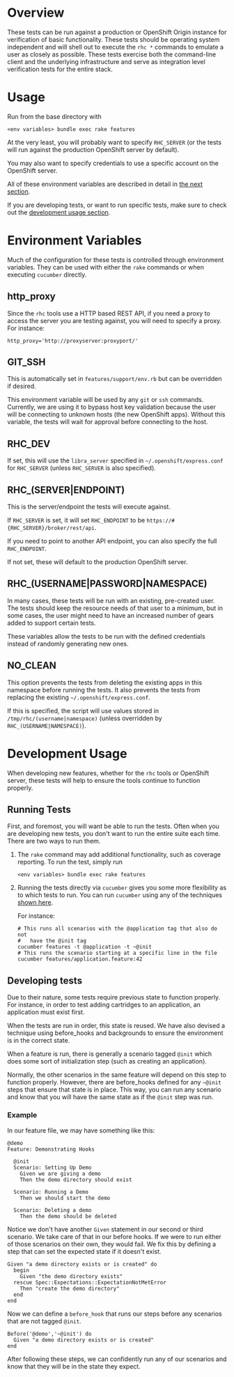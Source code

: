 Overview
==============

These tests can be run against a production or OpenShift Origin instance for
verification of basic functionality.  These tests should be operating system
independent and will shell out to execute the `rhc *` commands to emulate a
user as closely as possible.  These tests exercise both the command-line
client and the underlying infrastructure and serve as integration level
verification tests for the entire stack.

Usage
=============

Run from the base directory with

```
<env variables> bundle exec rake features
```

At the very least, you will probably want to specify `RHC_SERVER` (or
the tests will run against the production OpenShift server by default).

You may also want to specify credentials to use a specific account on
the OpenShift server.

All of these environment variables are described in detail in [the
next section](#environment-variables).

If you are developing tests, or want to run specific tests, make sure to
check out the [development usage section](#development-usage).

Environment Variables
=====================
Much of the configuration for these tests is controlled through
environment variables.
They can be used with either the `rake` commands or when executing
`cucumber` directly.

http_proxy
----------
Since the `rhc` tools use a HTTP based REST API, if you need a proxy to
access the server you are testing against, you will need to specify a
proxy. For instance:

    http_proxy='http://proxyserver:proxyport/'

GIT_SSH
-------
This is automatically set in `features/support/env.rb` but can be
overridden if desired.

This environment variable will be used by any `git` or `ssh` commands.
Currently, we are using it to bypass host key validation because the
user will be connecting to unknown hosts (the new OpenShift apps).
Without this variable, the tests will wait for approval before
connecting to the host.

RHC_DEV
-------
If set, this will use the `libra_server` specified in
`~/.openshift/express.conf` for `RHC_SERVER` (unless `RHC_SERVER` is
also specified).

RHC_(SERVER|ENDPOINT)
---------------------
This is the server/endpoint the tests will execute against.

If `RHC_SERVER` is set, it will set `RHC_ENDPOINT` to be
`https://#{RHC_SERVER}/broker/rest/api`.

If you need to point to another API endpoint, you can also specify the full
`RHC_ENDPOINT`.

If not set, these will default to the production OpenShift server.

RHC_(USERNAME|PASSWORD|NAMESPACE)
-----------------
In many cases, these tests will be run with an existing, pre-created user.  The
tests should keep the resource needs of that user to a minimum, but in some
cases, the user might need to have an increased number of gears added to
support certain tests.

These variables allow the tests to be run with the defined credentials
instead of randomly generating new ones.

NO_CLEAN
--------
This option prevents the tests from deleting the existing apps in this
namespace before running the tests.
It also prevents the tests from replacing the existing
`~/.openshift/express.conf`.

If this is specified, the script will use values stored in `/tmp/rhc/(username|namespace)` (unless overridden by `RHC_(USERNAME|NAMESPACE)`).

Development Usage
=================
When developing new features, whether for the `rhc` tools or OpenShift
server, these tests will help to ensure the tools continue to function
properly.

Running Tests
-------------
First, and foremost, you will want be able to run the tests.
Often when you are developing new tests, you don't want to run the entire suite
each time.
There are two ways to run them.

1. The `rake` command may add additional functionality, such as coverage
reporting.
  To run the test, simply run

    ```
    <env variables> bundle exec rake features
    ```

1. Running the tests directly via `cucumber` gives you some more
flexibility as to which tests to run. You can run `cucumber` using any of the techniques [shown
here](https://github.com/cucumber/cucumber/wiki/Running-Features).

    For instance:

    ```
    # This runs all scenarios with the @application tag that also do not
    #   have the @init tag
    cucumber features -t @application -t ~@init
    # This runs the scenario starting at a specific line in the file
    cucumber features/application.feature:42
    ```

Developing tests
----------------

Due to their nature, some tests require previous state to
function properly.
For instance, in order to test adding cartridges to an application, an
application must exist first.

When the tests are run in order, this state is reused.
We have also devised a technique using before_hooks and backgrounds to
ensure the environment is in the correct state.

When a feature is run, there is generally a scenario tagged `@init` which does some sort of initialization step (such as creating an
application).

Normally, the other scenarios in the same feature will depend on this step to function
properly.
However, there are before_hooks defined for any `~@init` steps that
ensure that state is in place.
This way, you can run any scenario and know that you will have the same
state as if the `@init` step was run.


### Example
In our feature file, we may have something like this:

```
@demo
Feature: Demonstrating Hooks

  @init
  Scenario: Setting Up Demo
    Given we are giving a demo
    Then the demo directory should exist

  Scenario: Running a Demo
    Then we should start the demo

  Scenario: Deleting a demo
    Then the demo should be deleted
```

Notice we don't have another `Given` statement in our second or third scenario.
We take care of that in our before hooks.
If we were to run either of those scenarios on their own, they would fail.
We fix this by defining a step that can set the expected state if it
doesn't exist.

```
Given "a demo directory exists or is created" do
  begin
    Given "the demo directory exists"
  rescue Spec::Expectations::ExpectationNotMetError
    Then "create the demo directory"
  end
end
```

Now we can define a `before_hook` that runs our steps before any
scenarios that are not tagged `@init`.

```
Before('@demo','~@init') do
  Given "a demo directory exists or is created"
end
```

After following these steps, we can confidently run any of our scenarios
and know that they will be in the state they expect.
